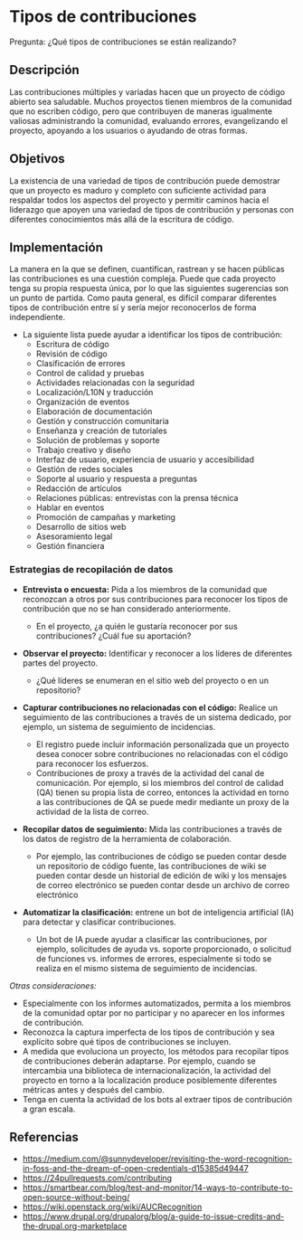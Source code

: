# Tipos de contribuciones

Pregunta: ¿Qué tipos de contribuciones se están realizando?

## Descripción

Las contribuciones múltiples y variadas hacen que un proyecto de código abierto sea saludable. Muchos proyectos tienen miembros de la comunidad que no escriben código, pero que contribuyen de maneras igualmente valiosas administrando la comunidad, evaluando errores, evangelizando el proyecto, apoyando a los usuarios o ayudando de otras formas.

## Objetivos

La existencia de una variedad de tipos de contribución puede demostrar que un proyecto es maduro y completo con suficiente actividad para respaldar todos los aspectos del proyecto y permitir caminos hacia el liderazgo que apoyen una variedad de tipos de contribución y personas con diferentes conocimientos más allá de la escritura de código.

## Implementación

La manera en la que se definen, cuantifican, rastrean y se hacen públicas las contribuciones es una cuestión compleja. Puede que cada proyecto tenga su propia respuesta única, por lo que las siguientes sugerencias son un punto de partida. Como pauta general, es difícil comparar diferentes tipos de contribución entre sí y sería mejor reconocerlos de forma independiente.

- La siguiente lista puede ayudar a identificar los tipos de contribución:
  * Escritura de código
  * Revisión de código
  * Clasificación de errores
  * Control de calidad y pruebas
  * Actividades relacionadas con la seguridad
  * Localización/L10N y traducción
  * Organización de eventos
  * Elaboración de documentación
  * Gestión y construcción comunitaria
  * Enseñanza y creación de tutoriales
  * Solución de problemas y soporte
  * Trabajo creativo y diseño
  * Interfaz de usuario, experiencia de usuario y accesibilidad
  * Gestión de redes sociales
  * Soporte al usuario y respuesta a preguntas
  * Redacción de artículos
  * Relaciones públicas: entrevistas con la prensa técnica
  * Hablar en eventos
  * Promoción de campañas y marketing
  * Desarrollo de sitios web
  * Asesoramiento legal
  * Gestión financiera

### Estrategias de recopilación de datos

- **Entrevista o encuesta:** Pida a los miembros de la comunidad que reconozcan a otros por sus contribuciones para reconocer los tipos de contribución que no se han considerado anteriormente.
  * En el proyecto, ¿a quién le gustaría reconocer por sus contribuciones? ¿Cuál fue su aportación?

- **Observar el proyecto:** Identificar y reconocer a los líderes de diferentes partes del proyecto.
  * ¿Qué líderes se enumeran en el sitio web del proyecto o en un repositorio?

- **Capturar contribuciones no relacionadas con el código:** Realice un seguimiento de las contribuciones a través de un sistema dedicado, por ejemplo, un sistema de seguimiento de incidencias.
  * El registro puede incluir información personalizada que un proyecto desea conocer sobre contribuciones no relacionadas con el código para reconocer los esfuerzos.
  * Contribuciones de proxy a través de la actividad del canal de comunicación. Por ejemplo, si los miembros del control de calidad (QA) tienen su propia lista de correo, entonces la actividad en torno a las contribuciones de QA se puede medir mediante un proxy de la actividad de la lista de correo.

- **Recopilar datos de seguimiento:** Mida las contribuciones a través de los datos de registro de la herramienta de colaboración.
  * Por ejemplo, las contribuciones de código se pueden contar desde un repositorio de código fuente, las contribuciones de wiki se pueden contar desde un historial de edición de wiki y los mensajes de correo electrónico se pueden contar desde un archivo de correo electrónico

- **Automatizar la clasificación:** entrene un bot de inteligencia artificial (IA) para detectar y clasificar contribuciones.
  * Un bot de IA puede ayudar a clasificar las contribuciones, por ejemplo, solicitudes de ayuda vs. soporte proporcionado, o solicitud de funciones vs. informes de errores, especialmente si todo se realiza en el mismo sistema de seguimiento de incidencias.

_Otras consideraciones:_

- Especialmente con los informes automatizados, permita a los miembros de la comunidad optar por no participar y no aparecer en los informes de contribución.
- Reconozca la captura imperfecta de los tipos de contribución y sea explícito sobre qué tipos de contribuciones se incluyen.
- A medida que evoluciona un proyecto, los métodos para recopilar tipos de contribuciones deberán adaptarse. Por ejemplo, cuando se intercambia una biblioteca de internacionalización, la actividad del proyecto en torno a la localización produce posiblemente diferentes métricas antes y después del cambio.
- Tenga en cuenta la actividad de los bots al extraer tipos de contribución a gran escala.

## Referencias

- https://medium.com/@sunnydeveloper/revisiting-the-word-recognition-in-foss-and-the-dream-of-open-credentials-d15385d49447
- https://24pullrequests.com/contributing
- https://smartbear.com/blog/test-and-monitor/14-ways-to-contribute-to-open-source-without-being/
- https://wiki.openstack.org/wiki/AUCRecognition
- https://www.drupal.org/drupalorg/blog/a-guide-to-issue-credits-and-the-drupal.org-marketplace
